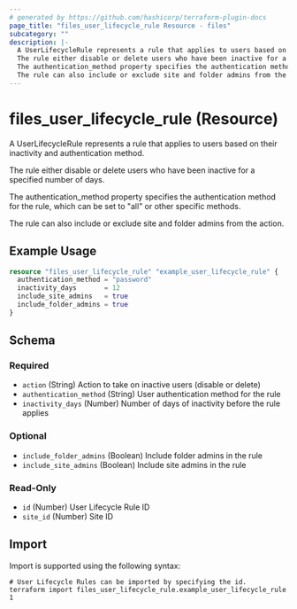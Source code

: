 ```yaml
---
# generated by https://github.com/hashicorp/terraform-plugin-docs
page_title: "files_user_lifecycle_rule Resource - files"
subcategory: ""
description: |-
  A UserLifecycleRule represents a rule that applies to users based on their inactivity and authentication method.
  The rule either disable or delete users who have been inactive for a specified number of days.
  The authentication_method property specifies the authentication method for the rule, which can be set to "all" or other specific methods.
  The rule can also include or exclude site and folder admins from the action.
---
```


# files_user_lifecycle_rule (Resource)

A UserLifecycleRule represents a rule that applies to users based on their inactivity and authentication method.



The rule either disable or delete users who have been inactive for a specified number of days.



The authentication_method property specifies the authentication method for the rule, which can be set to "all" or other specific methods.



The rule can also include or exclude site and folder admins from the action.

## Example Usage

```terraform
resource "files_user_lifecycle_rule" "example_user_lifecycle_rule" {
  authentication_method = "password"
  inactivity_days       = 12
  include_site_admins   = true
  include_folder_admins = true
}
```

<!-- schema generated by tfplugindocs -->
## Schema

### Required

- `action` (String) Action to take on inactive users (disable or delete)
- `authentication_method` (String) User authentication method for the rule
- `inactivity_days` (Number) Number of days of inactivity before the rule applies

### Optional

- `include_folder_admins` (Boolean) Include folder admins in the rule
- `include_site_admins` (Boolean) Include site admins in the rule

### Read-Only

- `id` (Number) User Lifecycle Rule ID
- `site_id` (Number) Site ID

## Import

Import is supported using the following syntax:

```shell
# User Lifecycle Rules can be imported by specifying the id.
terraform import files_user_lifecycle_rule.example_user_lifecycle_rule 1
```
